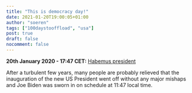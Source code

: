 ```yaml
---
title: "This is democracy day!"
date: 2021-01-20T19:00:05+01:00
author: "soeren"
tags: ["100daystooffload", "usa"]
post: true
draft: false
nocomment: false
---
```


**20th January 2020 - 17:47 CET:** [Habemus president](https://www.youtube.com/watch?v=j3a6n_1owPY)

After a turbulent few years, many people are probably relieved that the inauguration of the new US President went off without any major mishaps and Joe Biden was sworn in on schedule at 11:47 local time.